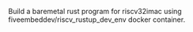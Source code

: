 Build a baremetal rust program for riscv32imac using fiveembeddev/riscv_rustup_dev_env docker container.
